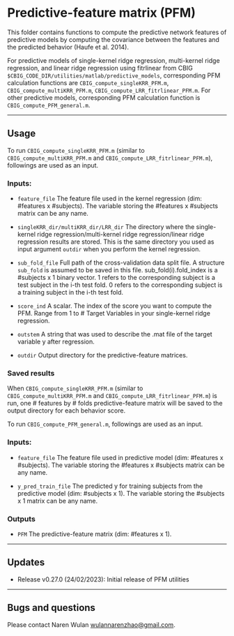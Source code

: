 # Predictive-feature matrix (PFM)

This folder contains functions to compute the predictive network features of predictive models by computing the covariance between the features and the predicted behavior (Haufe et al. 2014).

For predictive models of single-kernel ridge regression, multi-kernel ridge regression, and linear ridge regression using fitrlinear from CBIG `$CBIG_CODE_DIR/utilities/matlab/predictive_models`, corresponding PFM calculation functions are `CBIG_compute_singleKRR_PFM.m`, `CBIG_compute_multiKRR_PFM.m`, `CBIG_compute_LRR_fitrlinear_PFM.m`.
For other predictive models, corresponding PFM calculation function is `CBIG_compute_PFM_general.m`.

----

## Usage

To run `CBIG_compute_singleKRR_PFM.m` (similar to `CBIG_compute_multiKRR_PFM.m` and `CBIG_compute_LRR_fitrlinear_PFM.m`), followings are used as an input.

### Inputs:

   - `feature_file`
     The feature file used in the kernel regression (dim: #features x #subjects).
     The variable storing the #features x #subjects matrix can be any name.

   - `singleKRR_dir/multiKRR_dir/LRR_dir`
     The directory where the single-kernel ridge regression/multi-kernel ridge regression/linear ridge regression results are stored. This is the same directory you used as input argument `outdir` when you perform the kernel regression.

   - `sub_fold_file`
     Full path of the cross-validation data split file. A structure `sub_fold` is assumed to be saved in this file. sub_fold(i).fold_index is a #subjects x 1 binary vector. 1 refers to the corresponding subject is a test subject in the i-th test fold. 0 refers to the corresponding subject is a training subject in the i-th test fold.

   - `score_ind`
     A scalar. The index of the score you want to compute the PFM. Range from 1 to # Target Variables in your single-kernel ridge regression. 

   - `outstem`
     A string that was used to describe the .mat file of the target variable y after regression.

   - `outdir`
     Output directory for the predictive-feature matrices.

### Saved results

When `CBIG_compute_singleKRR_PFM.m` (similar to `CBIG_compute_multiKRR_PFM.m` and `CBIG_compute_LRR_fitrlinear_PFM.m`) is run, one # features by # folds predictive-feature matrix will be saved to the output directory for each behavior score.


To run `CBIG_compute_PFM_general.m`, followings are used as an input.

### Inputs:

   - `feature_file`
     The feature file used in predictive model (dim: #features x #subjects).
     The variable storing the #features x #subjects matrix can be any name.

   - `y_pred_train_file`
     The predicted y for training subjects from the predictive model (dim: #subjects x 1).
     The variable storing the #subjects x 1 matrix can be any name.

### Outputs

   - `PFM`
     The predictive-feature matrix (dim: #features x 1).
     
----
## Updates

- Release v0.27.0 (24/02/2023): Initial release of PFM utilities

----
## Bugs and questions
Please contact Naren Wulan wulannarenzhao@gmail.com.

